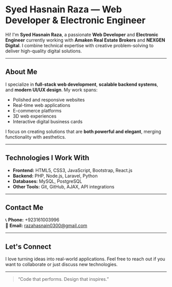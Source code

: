 # Syed Hasnain Raza — Web Developer & Electronic Engineer

Hi! I'm **Syed Hasnain Raza**, a passionate **Web Developer** and **Electronic Engineer** currently working with **Amaken Real Estate Brokers** and **NEXGEN Digital**. I combine technical expertise with creative problem-solving to deliver high-quality digital solutions.

---

## About Me

I specialize in **full-stack web development**, **scalable backend systems**, and **modern UI/UX design**. My work spans:

- Polished and responsive websites  
- Real-time web applications  
- E-commerce platforms  
- 3D web experiences  
- Interactive digital business cards  

I focus on creating solutions that are **both powerful and elegant**, merging functionality with aesthetics.

---

## Technologies I Work With

- **Frontend:** HTML5, CSS3, JavaScript, Bootstrap, React.js  
- **Backend:** PHP, Node.js, Laravel, Python  
- **Databases:** MySQL, PostgreSQL  
- **Other Tools:** Git, GitHub, AJAX, API integrations  

---

## Contact Me

📞 **Phone:** +923161003996  
📧 **Email:** [razahasnain0300@gmail.com](mailto:razahasnain0300@gmail.com)

---

## Let's Connect

I love turning ideas into real-world applications. Feel free to reach out if you want to collaborate or just discuss new technologies.  

---

> “Code that performs. Design that inspires.”
